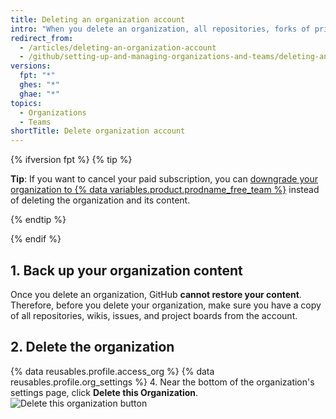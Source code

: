```yaml
---
title: Deleting an organization account
intro: "When you delete an organization, all repositories, forks of private repositories, wikis, issues, pull requests, and Project or Organization Pages are deleted as well. {% ifversion fpt %}The organization name becomes available for use on a new user or organization account, and your billing will end.{% endif %}"
redirect_from:
  - /articles/deleting-an-organization-account
  - /github/setting-up-and-managing-organizations-and-teams/deleting-an-organization-account
versions:
  fpt: "*"
  ghes: "*"
  ghae: "*"
topics:
  - Organizations
  - Teams
shortTitle: Delete organization account
---
```


{% ifversion fpt %}
{% tip %}

**Tip**: If you want to cancel your paid subscription, you can [downgrade your organization to {% data variables.product.prodname_free_team %}](/articles/downgrading-your-github-subscription) instead of deleting the organization and its content.

{% endtip %}

{% endif %}

## 1. Back up your organization content

Once you delete an organization, GitHub **cannot restore your content**. Therefore, before you delete your organization, make sure you have a copy of all repositories, wikis, issues, and project boards from the account.

## 2. Delete the organization

{% data reusables.profile.access_org %}
{% data reusables.profile.org_settings %} 4. Near the bottom of the organization's settings page, click **Delete this Organization**.
![Delete this organization button](/assets/images/help/settings/settings-organization-delete.png)
